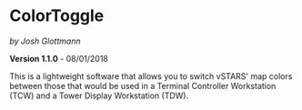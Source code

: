 # ColorToggle
_by Josh Glottmann_

**Version 1.1.0** - 08/01/2018

This is a lightweight software that allows you to switch vSTARS' map colors between those that would be used in a Terminal Controller Workstation (TCW) and a Tower Display Workstation (TDW).